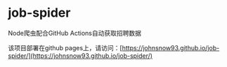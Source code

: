 # job-spider
Node爬虫配合GitHub Actions自动获取招聘数据

该项目部署在github pages上，请访问：[https://johnsnow93.github.io/job-spider/](https://johnsnow93.github.io/job-spider/)
